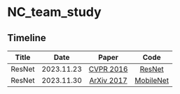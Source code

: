 # NC_team_study

## Timeline
| Title  |    Date    |                                                            Paper                                                             |                                    Code                                    |
|:------:|:----------:|:----------------------------------------------------------------------------------------------------------------------------:|:--------------------------------------------------------------------------:|
| ResNet | 2023.11.23 | [CVPR 2016](https://www.cv-foundation.org/openaccess/content_cvpr_2016/papers/He_Deep_Residual_Learning_CVPR_2016_paper.pdf) |    [ResNet](https://github.com/jsleeg98/NC_team_study/tree/main/ResNet)    |
| ResNet | 2023.11.30 |                                        [ArXiv 2017](https://arxiv.org/abs/1704.04861)                                        | [MobileNet](https://github.com/jsleeg98/NC_team_study/tree/main/MobileNet) |